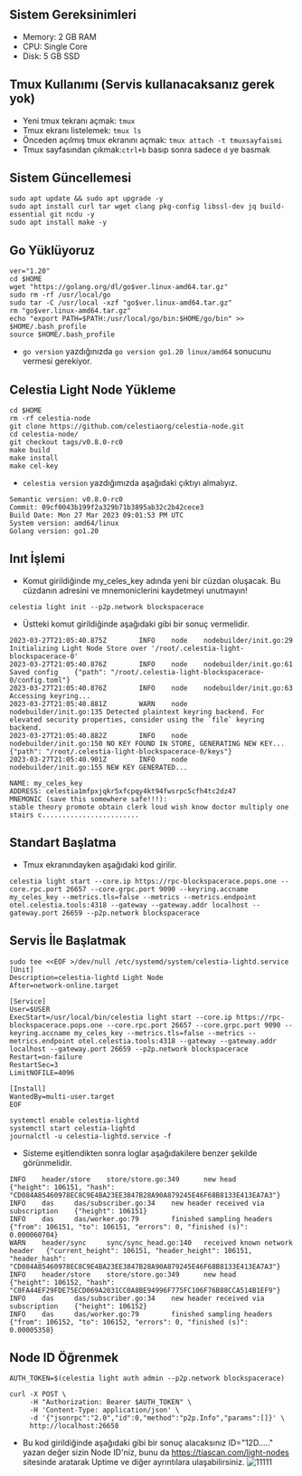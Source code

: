 ## Sistem Gereksinimleri
- Memory: 2 GB RAM
- CPU: Single Core
- Disk: 5 GB SSD

## Tmux Kullanımı (Servis kullanacaksanız gerek yok)
- Yeni tmux tekranı açmak: ```tmux```
- Tmux ekranı listelemek: ```tmux ls```
- Önceden açılmış tmux ekranını açmak: ```tmux attach -t tmuxsayfaismi```
- Tmux sayfasından çıkmak:``ctrl+b`` basıp sonra sadece ``d`` ye basmak

## Sistem Güncellemesi
```
sudo apt update && sudo apt upgrade -y
sudo apt install curl tar wget clang pkg-config libssl-dev jq build-essential git ncdu -y
sudo apt install make -y
```

## Go Yüklüyoruz
```
ver="1.20"
cd $HOME
wget "https://golang.org/dl/go$ver.linux-amd64.tar.gz"
sudo rm -rf /usr/local/go
sudo tar -C /usr/local -xzf "go$ver.linux-amd64.tar.gz"
rm "go$ver.linux-amd64.tar.gz"
echo "export PATH=$PATH:/usr/local/go/bin:$HOME/go/bin" >> $HOME/.bash_profile
source $HOME/.bash_profile
```

- ``go version`` yazdığınızda ``go version go1.20 linux/amd64`` sonucunu vermesi gerekiyor.

## Celestia Light Node Yükleme
```
cd $HOME 
rm -rf celestia-node 
git clone https://github.com/celestiaorg/celestia-node.git 
cd celestia-node/ 
git checkout tags/v0.8.0-rc0 
make build 
make install 
make cel-key 
```

- ``celestia version`` yazdığımızda aşağıdaki çıktıyı almalıyız.
```
Semantic version: v0.8.0-rc0
Commit: 09cf0043b199f2a329b71b3895ab32c2b42cece3
Build Date: Mon 27 Mar 2023 09:01:53 PM UTC
System version: amd64/linux
Golang version: go1.20 
```

## Inıt İşlemi
- Komut girildiğinde my_celes_key adında yeni bir cüzdan oluşacak. Bu cüzdanın adresini ve mnemoniclerini kaydetmeyi unutmayın!
```
celestia light init --p2p.network blockspacerace
```
- Üstteki komut girildiğinde aşağıdaki gibi bir sonuç vermelidir.
```
2023-03-27T21:05:40.875Z        INFO    node    nodebuilder/init.go:29  Initializing Light Node Store over '/root/.celestia-light-blockspacerace-0'
2023-03-27T21:05:40.876Z        INFO    node    nodebuilder/init.go:61  Saved config    {"path": "/root/.celestia-light-blockspacerace-0/config.toml"}
2023-03-27T21:05:40.876Z        INFO    node    nodebuilder/init.go:63  Accessing keyring...
2023-03-27T21:05:40.881Z        WARN    node    nodebuilder/init.go:135 Detected plaintext keyring backend. For elevated security properties, consider using the `file` keyring backend.
2023-03-27T21:05:40.882Z        INFO    node    nodebuilder/init.go:150 NO KEY FOUND IN STORE, GENERATING NEW KEY...    {"path": "/root/.celestia-light-blockspacerace-0/keys"}
2023-03-27T21:05:40.901Z        INFO    node    nodebuilder/init.go:155 NEW KEY GENERATED...

NAME: my_celes_key
ADDRESS: celestia1mfpxjqkr5xfcpqy4kt94fwsrpc5cfh4tc2dz47
MNEMONIC (save this somewhere safe!!!): 
stable theory promote obtain clerk loud wish know doctor multiply one stairs c........................
```

## Standart Başlatma 
- Tmux ekranındayken aşağıdaki kod girilir.
```
celestia light start --core.ip https://rpc-blockspacerace.pops.one --core.rpc.port 26657 --core.grpc.port 9090 --keyring.accname my_celes_key --metrics.tls=false --metrics --metrics.endpoint otel.celestia.tools:4318 --gateway --gateway.addr localhost --gateway.port 26659 --p2p.network blockspacerace
```

## Servis İle Başlatmak
```
sudo tee <<EOF >/dev/null /etc/systemd/system/celestia-lightd.service
[Unit]
Description=celestia-lightd Light Node
After=network-online.target

[Service]
User=$USER
ExecStart=/usr/local/bin/celestia light start --core.ip https://rpc-blockspacerace.pops.one --core.rpc.port 26657 --core.grpc.port 9090 --keyring.accname my_celes_key --metrics.tls=false --metrics --metrics.endpoint otel.celestia.tools:4318 --gateway --gateway.addr localhost --gateway.port 26659 --p2p.network blockspacerace
Restart=on-failure
RestartSec=3
LimitNOFILE=4096

[Install]
WantedBy=multi-user.target
EOF
```
```
systemctl enable celestia-lightd
systemctl start celestia-lightd
journalctl -u celestia-lightd.service -f
```
- Sisteme eşitlendikten sonra loglar aşağıdakilere benzer şekilde görünmelidir.
```
INFO    header/store    store/store.go:349      new head        {"height": 106151, "hash": "CD084A85460978EC8C9E4BA23EE3847B28A90A879245E46F68B8133E413EA7A3"}
INFO    das     das/subscriber.go:34    new header received via subscription    {"height": 106151}
INFO    das     das/worker.go:79        finished sampling headers       {"from": 106151, "to": 106151, "errors": 0, "finished (s)": 0.000060704}
WARN    header/sync     sync/sync_head.go:140   received known network header   {"current_height": 106151, "header_height": 106151, "header_hash": "CD084A85460978EC8C9E4BA23EE3847B28A90A879245E46F68B8133E413EA7A3"}
INFO    header/store    store/store.go:349      new head        {"height": 106152, "hash": "C0FA44EF29FDE75ECD069A2031CC0A8BE94996F775FC106F76B88CCA514B1EF9"}
INFO    das     das/subscriber.go:34    new header received via subscription    {"height": 106152}
INFO    das     das/worker.go:79        finished sampling headers       {"from": 106152, "to": 106152, "errors": 0, "finished (s)": 0.00005358}
```
## Node ID Öğrenmek
```
AUTH_TOKEN=$(celestia light auth admin --p2p.network blockspacerace)
```
```
curl -X POST \
     -H "Authorization: Bearer $AUTH_TOKEN" \
     -H 'Content-Type: application/json' \
     -d '{"jsonrpc":"2.0","id":0,"method":"p2p.Info","params":[]}' \
     http://localhost:26658
```
- Bu kod girildiğinde aşağıdaki gibi bir sonuç alacaksınız ID="12D....." yazan değer sizin Node ID'niz, bunu da https://tiascan.com/light-nodes sitesinde aratarak Uptime ve diğer ayrıntılara ulaşabilirsiniz.
![11111](https://user-images.githubusercontent.com/73176377/228071707-5f6639e6-b51c-48a9-957a-33a317f5653b.PNG)
